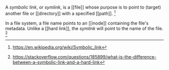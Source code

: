 A *symbolic link*, or *symlink*, is a [[file]] whose purpose is to point to (target) another file or [[directory]] with a specified [[path]]. [^1]

In a file system, a file name points to an [[inode]] containing the file's metadata. Unlike a [[hard link]], the *symlink* will point to the name of the file. [^2]

[^1]: https://en.wikipedia.org/wiki/Symbolic_link
[^2]: https://stackoverflow.com/questions/185899/what-is-the-difference-between-a-symbolic-link-and-a-hard-link